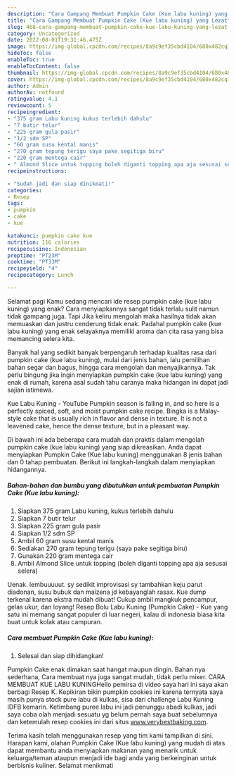 ```yaml
---
description: "Cara Gampang Membuat Pumpkin Cake (Kue labu kuning) yang Lezat"
title: "Cara Gampang Membuat Pumpkin Cake (Kue labu kuning) yang Lezat"
slug: 468-cara-gampang-membuat-pumpkin-cake-kue-labu-kuning-yang-lezat
category: Uncategorized
date: 2022-08-01T19:31:46.475Z
image: https://img-global.cpcdn.com/recipes/8a9c9ef35cbd4104/680x482cq70/pumpkin-cake-kue-labu-kuning-foto-resep-utama.jpg
hideToc: false
enableToc: true
enableTocContent: false
thumbnail: https://img-global.cpcdn.com/recipes/8a9c9ef35cbd4104/680x482cq70/pumpkin-cake-kue-labu-kuning-foto-resep-utama.jpg
cover: https://img-global.cpcdn.com/recipes/8a9c9ef35cbd4104/680x482cq70/pumpkin-cake-kue-labu-kuning-foto-resep-utama.jpg
author: Admin
authorAv: notfound
ratingvalue: 4.1
reviewcount: 5
recipeingredient:
- "375 gram Labu kuning kukus terlebih dahulu"
- "7 butir telur"
- "225 gram gula pasir"
- "1/2 sdm SP"
- "60 gram susu kental manis"
- "270 gram tepung terigu saya pake segitiga biru"
- "220 gram mentega cair"
- " Almond Slice untuk topping boleh diganti topping apa aja sesusai selera"
recipeinstructions:

- "Sudah jadi dan siap dinikmati!"
categories:
- Resep
tags:
- pumpkin
- cake
- kue

katakunci: pumpkin cake kue 
nutrition: 116 calories
recipecuisine: Indonesian
preptime: "PT23M"
cooktime: "PT33M"
recipeyield: "4"
recipecategory: Lunch

---
```



Selamat pagi Kamu sedang mencari ide resep pumpkin cake (kue labu kuning) yang enak? Cara menyiapkannya sangat tidak terlalu sulit namun tidak gampang juga. Tapi Jika keliru mengolah maka hasilnya tidak akan memuaskan dan justru cenderung tidak enak. Padahal pumpkin cake (kue labu kuning) yang enak selayaknya memiliki aroma dan cita rasa yang bisa memancing selera kita.


Banyak hal yang sedikit banyak berpengaruh terhadap kualitas rasa dari pumpkin cake (kue labu kuning), mulai dari jenis bahan, lalu pemilihan bahan segar dan bagus, hingga cara mengolah dan menyajikannya. Tak perlu bingung jika ingin menyiapkan pumpkin cake (kue labu kuning) yang enak di rumah, karena asal sudah tahu caranya maka hidangan ini dapat jadi sajian istimewa.

Kue Labu Kuning - YouTube Pumpkin season is falling in, and so here is a perfectly spiced, soft, and moist pumpkin cake recipe. Bingka is a Malay-style cake that is usually rich in flavor and dense in texture. It is not a leavened cake, hence the dense texture, but in a pleasant way.


Di bawah ini ada beberapa cara mudah dan praktis dalam mengolah pumpkin cake (kue labu kuning) yang siap dikreasikan. Anda dapat menyiapkan Pumpkin Cake (Kue labu kuning) menggunakan 8 jenis bahan dan 0 tahap pembuatan. Berikut ini langkah-langkah dalam menyiapkan hidangannya.

<!--inarticleads1-->

##### Bahan-bahan dan bumbu yang dibutuhkan untuk pembuatan Pumpkin Cake (Kue labu kuning):

1. Siapkan 375 gram Labu kuning, kukus terlebih dahulu
1. Siapkan 7 butir telur
1. Siapkan 225 gram gula pasir
1. Siapkan 1/2 sdm SP
1. Ambil 60 gram susu kental manis
1. Sediakan 270 gram tepung terigu (saya pake segitiga biru)
1. Gunakan 220 gram mentega cair
1. Ambil  Almond Slice untuk topping (boleh diganti topping apa aja sesusai selera)


Uenak. lembuuuuut. sy sedikit improvisasi sy tambahkan keju parut diadonan, susu bubuk dan maizena jd kebayanglah rasax. Kue dump terkenal karena ekstra mudah dibuat! Cukup ambil mangkuk pencampur, gelas ukur, dan loyang! Resep Bolu Labu Kuning (Pumpkin Cake) - Kue yang satu ini memang sangat populer di luar negeri, kalau di indonesia biasa kita buat untuk kolak atau campuran. 

<!--inarticleads2-->

##### Cara membuat Pumpkin Cake (Kue labu kuning):


1. Selesai dan siap dihidangkan!

Pumpkin Cake enak dimakan saat hangat maupun dingin. Bahan nya sederhana, Cara membuat nya juga sangat mudah, tidak perlu mixer. CARA MEMBUAT KUE LABU KUNINGHello pemirsa di video saya hari ini saya akan berbagi Resep K. Kepikiran bikin pumpkin cookies ini karena ternyata saya masih punya stock pure labu di kulkas, sisa dari challenge Labu Kuning IDFB kemarin. Ketimbang puree labu ini jadi penunggu abadi kulkas, jadi saya coba olah menjadi sesuatu yg belum pernah saya buat sebelumnya dan ketemulah resep cookies ini dari situs www.verybestbaking.com. 

Terima kasih telah menggunakan resep yang tim kami tampilkan di sini. Harapan kami, olahan Pumpkin Cake (Kue labu kuning) yang mudah di atas dapat membantu anda menyiapkan makanan yang menarik untuk keluarga/teman ataupun menjadi ide bagi anda yang berkeinginan untuk berbisnis kuliner. Selamat menikmati
